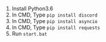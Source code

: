 1. Install Python3.6
2. In CMD, Type `pip install discord`
3. In CMD, Type `pip install asyncio`
4. In CMD, Type `pip install requests`
5. Run `start.bat`